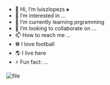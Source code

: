 - 👋 Hi, I’m luiszlopezs ♠️
- 👀 I’m interested in ...
- 🌱 I’m currently learning prgramming
- 💞️ I’m looking to collaborate on ...
- 📫 How to reach me ... 
- ⚽ I love football
- 🌎 I live here 
- ⚡ Fun fact: ...

![file](https://github.com/user-attachments/assets/a7bd4d3b-6794-43d9-8ed4-e99e1ffb1485)

<!---
luiszlopezs/luiszlopezs is a ✨ special ✨ repository because its `README.md` (this file) appears on your GitHub profile.
You can click the Preview link to take a look at your changes.
--->
